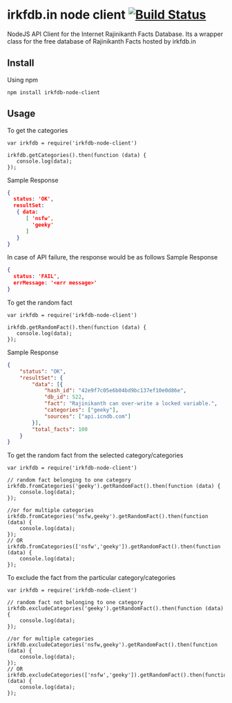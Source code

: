 # irkfdb.in node client [![Build Status](https://travis-ci.org/irkfdb/irkfdb-node-client.svg?branch=master)](https://travis-ci.org/irkfdb/irkfdb-node-client)
NodeJS API Client for the Internet Rajinikanth Facts Database. Its a wrapper class for the free database of Rajinikanth Facts hosted by irkfdb.in

## Install
Using npm

```
npm install irkfdb-node-client
```

## Usage
To get the categories
```
var irkfdb = require('irkfdb-node-client')

irkfdb.getCategories().then(function (data) {
   console.log(data);
});
```

Sample Response
```json
{
  status: 'OK',
  resultSet:
   { data:
      [ 'nsfw',
        'geeky'
      ]
   }
}
```

In case of API failure, the response would be as follows
Sample Response
```json
{
  status: 'FAIL',
  errMessage: '<err message>'
}
```

To get the random fact
```
var irkfdb = require('irkfdb-node-client')

irkfdb.getRandomFact().then(function (data) {
   console.log(data);
});
```

Sample Response
```json
{
    "status": "OK",
    "resultSet": {
        "data": [{
            "hash_id": "42e9f7c05e6b04bd9bc137ef10e0d86e",
            "db_id": 522,
            "fact": "Rajinikanth can over-write a locked variable.",
            "categories": ["geeky"],
            "sources": ["api.icndb.com"]
        }],
        "total_facts": 100
    }
}
```

To get the random fact from the selected category/categories
```
var irkfdb = require('irkfdb-node-client')

// random fact belonging to one category
irkfdb.fromCategories('geeky').getRandomFact().then(function (data) {
    console.log(data);
});

//or for multiple categories
irkfdb.fromCategories('nsfw,geeky').getRandomFact().then(function (data) {
    console.log(data);
});
// OR
irkfdb.fromCategories(['nsfw','geeky']).getRandomFact().then(function (data) {
    console.log(data);
});

```

To exclude the fact from the particular category/categories
```
var irkfdb = require('irkfdb-node-client')

// random fact not belonging to one category
irkfdb.excludeCategories('geeky').getRandomFact().then(function (data) {
    console.log(data);
});

//or for multiple categories
irkfdb.excludeCategories('nsfw,geeky').getRandomFact().then(function (data) {
    console.log(data);
});
// OR
irkfdb.excludeCategories(['nsfw','geeky']).getRandomFact().then(function (data) {
    console.log(data);
});
```
